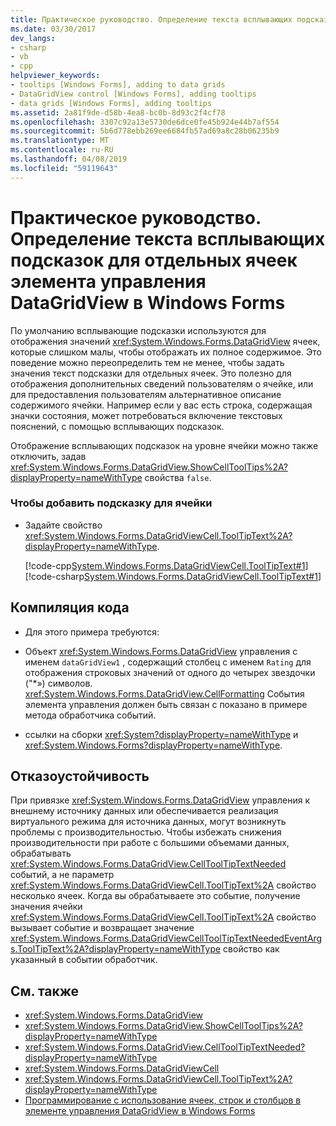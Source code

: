 ```yaml
---
title: Практическое руководство. Определение текста всплывающих подсказок для отдельных ячеек элемента управления DataGridView в Windows Forms
ms.date: 03/30/2017
dev_langs:
- csharp
- vb
- cpp
helpviewer_keywords:
- tooltips [Windows Forms], adding to data grids
- DataGridView control [Windows Forms], adding tooltips
- data grids [Windows Forms], adding tooltips
ms.assetid: 2a81f9de-d58b-4ea8-bc0b-8d93c2f4cf78
ms.openlocfilehash: 3307c92a13e5730de6dce0fe45b924e44b7af554
ms.sourcegitcommit: 5b6d778ebb269ee6684fb57ad69a8c28b06235b9
ms.translationtype: MT
ms.contentlocale: ru-RU
ms.lasthandoff: 04/08/2019
ms.locfileid: "59119643"
---
```

# <a name="how-to-add-tooltips-to-individual-cells-in-a-windows-forms-datagridview-control"></a>Практическое руководство. Определение текста всплывающих подсказок для отдельных ячеек элемента управления DataGridView в Windows Forms
По умолчанию всплывающие подсказки используются для отображения значений <xref:System.Windows.Forms.DataGridView> ячеек, которые слишком малы, чтобы отображать их полное содержимое. Это поведение можно переопределить тем не менее, чтобы задать значения текст подсказки для отдельных ячеек. Это полезно для отображения дополнительных сведений пользователям о ячейке, или для предоставления пользователям альтернативное описание содержимого ячейки. Например если у вас есть строка, содержащая значки состояния, может потребоваться включение текстовых пояснений, с помощью всплывающих подсказок.  
  
 Отображение всплывающих подсказок на уровне ячейки можно также отключить, задав <xref:System.Windows.Forms.DataGridView.ShowCellToolTips%2A?displayProperty=nameWithType> свойства `false`.  
  
### <a name="to-add-a-tooltip-to-a-cell"></a>Чтобы добавить подсказку для ячейки  
  
-   Задайте свойство <xref:System.Windows.Forms.DataGridViewCell.ToolTipText%2A?displayProperty=nameWithType>.  
  
     [!code-cpp[System.Windows.Forms.DataGridViewCell.ToolTipText#1](~/samples/snippets/cpp/VS_Snippets_Winforms/System.Windows.Forms.DataGridViewCell.ToolTipText/cpp/datagridviewcell.tooltiptext.cpp#1)]
     [!code-csharp[System.Windows.Forms.DataGridViewCell.ToolTipText#1](~/samples/snippets/csharp/VS_Snippets_Winforms/System.Windows.Forms.DataGridViewCell.ToolTipText/CS/datagridviewcell.tooltiptext.cs#1)]
       
  
## <a name="compiling-the-code"></a>Компиляция кода  
  
-   Для этого примера требуются:  
  
-   Объект <xref:System.Windows.Forms.DataGridView> управления с именем `dataGridView1` , содержащий столбец с именем `Rating` для отображения строковых значений от одного до четырех звездочки ("*») символов. <xref:System.Windows.Forms.DataGridView.CellFormatting> События элемента управления должен быть связан с показано в примере метода обработчика событий.  
  
-   ссылки на сборки <xref:System?displayProperty=nameWithType> и <xref:System.Windows.Forms?displayProperty=nameWithType>.  
  
## <a name="robust-programming"></a>Отказоустойчивость  
 При привязке <xref:System.Windows.Forms.DataGridView> управления к внешнему источнику данных или обеспечивается реализация виртуального режима для источника данных, могут возникнуть проблемы с производительностью. Чтобы избежать снижения производительности при работе с большими объемами данных, обрабатывать <xref:System.Windows.Forms.DataGridView.CellToolTipTextNeeded> событий, а не параметр <xref:System.Windows.Forms.DataGridViewCell.ToolTipText%2A> свойство несколько ячеек. Когда вы обрабатываете это событие, получение значения ячейки <xref:System.Windows.Forms.DataGridViewCell.ToolTipText%2A> свойство вызывает событие и возвращает значение <xref:System.Windows.Forms.DataGridViewCellToolTipTextNeededEventArgs.ToolTipText%2A?displayProperty=nameWithType> свойство как указанный в событии обработчик.  
  
## <a name="see-also"></a>См. также

- <xref:System.Windows.Forms.DataGridView>
- <xref:System.Windows.Forms.DataGridView.ShowCellToolTips%2A?displayProperty=nameWithType>
- <xref:System.Windows.Forms.DataGridView.CellToolTipTextNeeded?displayProperty=nameWithType>
- <xref:System.Windows.Forms.DataGridViewCell>
- <xref:System.Windows.Forms.DataGridViewCell.ToolTipText%2A?displayProperty=nameWithType>
- [Программирование с использование ячеек, строк и столбцов в элементе управления DataGridView в Windows Forms](programming-with-cells-rows-and-columns-in-the-datagrid.md)
